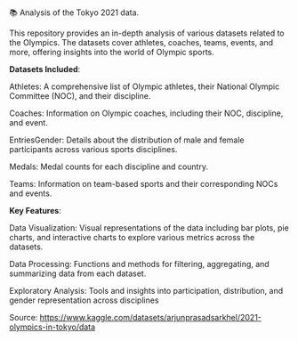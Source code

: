 📚 Analysis of the Tokyo 2021 data.

This repository provides an in-depth analysis of various datasets related to the Olympics. The datasets cover athletes, coaches, teams, events, and more, offering insights into the world of Olympic sports.

**Datasets Included**:

Athletes: A comprehensive list of Olympic athletes, their National Olympic Committee (NOC), and their discipline.

Coaches: Information on Olympic coaches, including their NOC, discipline, and event.

EntriesGender: Details about the distribution of male and female participants across various sports disciplines.

Medals: Medal counts for each discipline and country.

Teams: Information on team-based sports and their corresponding NOCs and events.

**Key Features**:


Data Visualization: Visual representations of the data including bar plots, pie charts, and interactive charts to explore various metrics across the datasets.

Data Processing: Functions and methods for filtering, aggregating, and summarizing data from each dataset.

Exploratory Analysis: Tools and insights into participation, distribution, and gender representation across disciplines

Source: https://www.kaggle.com/datasets/arjunprasadsarkhel/2021-olympics-in-tokyo/data
